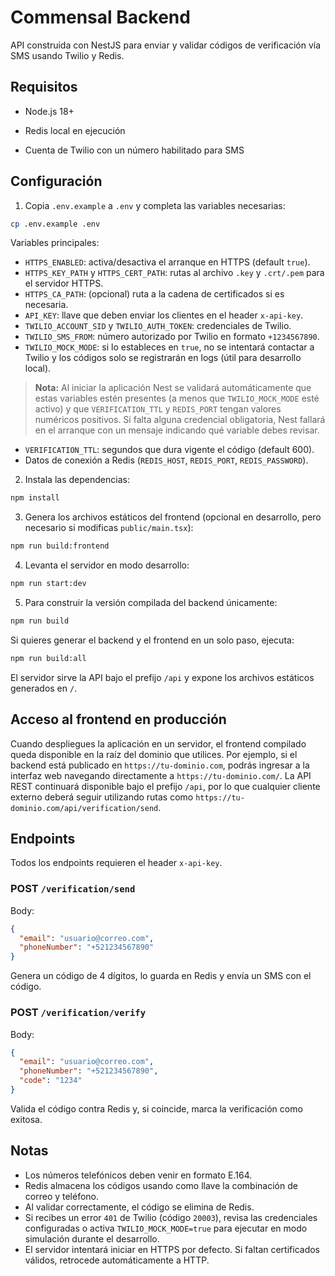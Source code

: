 # Commensal Backend


API construida con NestJS para enviar y validar códigos de verificación vía SMS usando Twilio y Redis.

## Requisitos

- Node.js 18+
- Redis local en ejecución

- Cuenta de Twilio con un número habilitado para SMS

## Configuración

1. Copia `.env.example` a `.env` y completa las variables necesarias:

```bash
cp .env.example .env
```

Variables principales:

- `HTTPS_ENABLED`: activa/desactiva el arranque en HTTPS (default `true`).
- `HTTPS_KEY_PATH` y `HTTPS_CERT_PATH`: rutas al archivo `.key` y `.crt/.pem` para el servidor HTTPS.
- `HTTPS_CA_PATH`: (opcional) ruta a la cadena de certificados si es necesaria.
- `API_KEY`: llave que deben enviar los clientes en el header `x-api-key`.
- `TWILIO_ACCOUNT_SID` y `TWILIO_AUTH_TOKEN`: credenciales de Twilio.
- `TWILIO_SMS_FROM`: número autorizado por Twilio en formato `+1234567890`.
- `TWILIO_MOCK_MODE`: si lo estableces en `true`, no se intentará contactar a Twilio y los códigos solo se registrarán en logs (útil para desarrollo local).

> **Nota:** Al iniciar la aplicación Nest se validará automáticamente que estas variables estén presentes (a menos que `TWILIO_MOCK_MODE` esté activo) y que `VERIFICATION_TTL` y `REDIS_PORT` tengan valores numéricos positivos. Si falta alguna credencial obligatoria, Nest fallará en el arranque con un mensaje indicando qué variable debes revisar.
- `VERIFICATION_TTL`: segundos que dura vigente el código (default 600).
- Datos de conexión a Redis (`REDIS_HOST`, `REDIS_PORT`, `REDIS_PASSWORD`).

2. Instala las dependencias:

```bash
npm install
```

3. Genera los archivos estáticos del frontend (opcional en desarrollo, pero necesario si modificas `public/main.tsx`):

```bash
npm run build:frontend
```

4. Levanta el servidor en modo desarrollo:

```bash
npm run start:dev
```

5. Para construir la versión compilada del backend únicamente:

```bash
npm run build
```

Si quieres generar el backend y el frontend en un solo paso, ejecuta:

```bash
npm run build:all
```

El servidor sirve la API bajo el prefijo `/api` y expone los archivos estáticos generados en `/`.

## Acceso al frontend en producción

Cuando despliegues la aplicación en un servidor, el frontend compilado queda disponible en la raíz del dominio que utilices. Por ejemplo, si el backend está publicado en `https://tu-dominio.com`, podrás ingresar a la interfaz web navegando directamente a `https://tu-dominio.com/`. La API REST continuará disponible bajo el prefijo `/api`, por lo que cualquier cliente externo deberá seguir utilizando rutas como `https://tu-dominio.com/api/verification/send`.

## Endpoints

Todos los endpoints requieren el header `x-api-key`.

### POST `/verification/send`

Body:

```json
{
  "email": "usuario@correo.com",
  "phoneNumber": "+521234567890"
}
```

Genera un código de 4 dígitos, lo guarda en Redis y envía un SMS con el código.

### POST `/verification/verify`

Body:

```json
{
  "email": "usuario@correo.com",
  "phoneNumber": "+521234567890",
  "code": "1234"
}
```

Valida el código contra Redis y, si coincide, marca la verificación como exitosa.

## Notas

- Los números telefónicos deben venir en formato E.164.
- Redis almacena los códigos usando como llave la combinación de correo y teléfono.
- Al validar correctamente, el código se elimina de Redis.
- Si recibes un error `401` de Twilio (código `20003`), revisa las credenciales configuradas o activa `TWILIO_MOCK_MODE=true` para ejecutar en modo simulación durante el desarrollo.
- El servidor intentará iniciar en HTTPS por defecto. Si faltan certificados válidos, retrocede automáticamente a HTTP.
